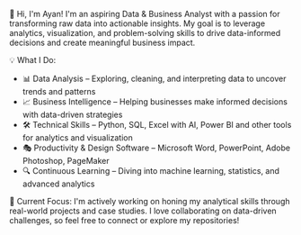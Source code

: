 👋 Hi, I'm Ayan!
I'm an aspiring Data & Business Analyst with a passion for transforming raw data into actionable insights. My goal is to leverage analytics, visualization, and problem-solving skills to drive data-informed decisions and create meaningful business impact.

💡 What I Do:
- 📊 Data Analysis – Exploring, cleaning, and interpreting data to uncover trends and patterns
- 📈 Business Intelligence – Helping businesses make informed decisions with data-driven strategies
- 🛠 Technical Skills – Python, SQL, Excel with AI, Power BI and other tools for analytics and visualization
- 🎭 Productivity & Design Software – Microsoft Word, PowerPoint, Adobe Photoshop, PageMaker
- 🔍 Continuous Learning – Diving into machine learning, statistics, and advanced analytics
  
🚀 Current Focus:
I'm actively working on honing my analytical skills through real-world projects and case studies. I love collaborating on data-driven challenges, so feel free to connect or explore my repositories!


<!---
Ayan-baksi/Ayan-baksi is a ✨ special ✨ repository because its `README.md` (this file) appears on your GitHub profile.
You can click the Preview link to take a look at your changes.
--->
